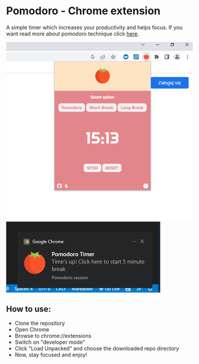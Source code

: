 # Pomodoro  - Chrome extension

A simple timer which increases your productivity and helps focus. If you want read more about pomodoro technique click [here](https://en.wikipedia.org/wiki/Pomodoro_Technique).

![alt text](/screenshots/menu.png)
![alt text](/screenshots/notification.png)

## How to use:

* Clone the repository
* Open Chrome
* Browse to chrome://extensions
* Switch on "developer mode"
* Click "Load Unpacked" and choose the downloaded repo directory
* Now, stay focused and enjoy!
